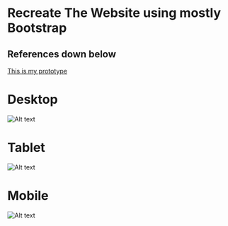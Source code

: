 # Recreate The Website using mostly Bootstrap

## References down below
[This is my prototype](https://app.uizard.io/prototypes/pbMZyZzpneirnLg9vWeE/player "Wireframe mobile")
# Desktop
![Alt text](./preview/desktop.png "desktop")

# Tablet
![Alt text](./preview/tablet.png "tablet")

# Mobile
![Alt text](./preview/mobile.png "mobile")